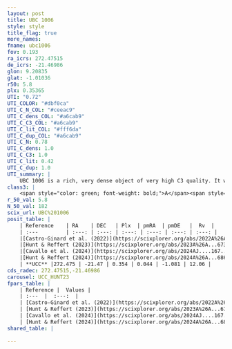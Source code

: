 ```yaml
---
layout: post
title: UBC 1006
style: style
title_flag: true
more_names: 
fname: ubc1006
fov: 0.193
ra_icrs: 272.47515
de_icrs: -21.46986
glon: 9.20835
glat: -1.01036
r50: 5.8
plx: 0.35365
UTI: "0.72"
UTI_COLOR: "#dbf0ca"
UTI_C_N_COL: "#ceeac9"
UTI_C_dens_COL: "#a6cab9"
UTI_C_C3_COL: "#a6cab9"
UTI_C_lit_COL: "#fff6da"
UTI_C_dup_COL: "#a6cab9"
UTI_C_N: 0.78
UTI_C_dens: 1.0
UTI_C_C3: 1.0
UTI_C_lit: 0.42
UTI_C_dup: 1.0
UTI_summary: |
    UBC 1006 is a rich, very dense object of very high C3 quality. It was recently reported in the literature.
class3: |
    <span style="color: green; font-weight: bold;">A</span><span style="color: green; font-weight: bold;">A</span>
r_50_val: 5.8
N_50_val: 182
scix_url: UBC%201006
posit_table: |
    | Reference    | RA    | DEC   | Plx  | pmRA  | pmDE   |  Rv  |
    | :---         | :---: | :---: | :---: | :---: | :---: | :---: |
    |[Castro-Ginard et al. (2022)](https://scixplorer.org/abs/2022A%26A...661A.118C) | 272.45 | -21.48 | 0.37 | 0.07 | -1.06 | 10.21 |
    |[Hunt & Reffert (2023)](https://scixplorer.org/abs/2023A%26A...673A.114H) | 272.454 | -21.461 | 0.339 | 0.021 | -1.13 | 11.884 |
    |[Cavallo et al. (2024)](https://scixplorer.org/abs/2024AJ....167...12C) | 272.455 | -21.453 | 0.339 | -- | -- | -- |
    |[Hunt & Reffert (2024)](https://scixplorer.org/abs/2024A%26A...686A..42H) | 272.454 | -21.461 | 0.339 | 0.021 | -1.13 | 11.884 |
    | **UCC** |272.475 | -21.47 | 0.354 | 0.044 | -1.081 | 12.06 | 
cds_radec: 272.47515,-21.46986
carousel: UCC_HUNT23
fpars_table: |
    | Reference |  Values |
    | :---  |  :---:  |
    | [Castro-Ginard et al. (2022)](https://scixplorer.org/abs/2022A%26A...661A.118C) | `AV=2.276, Dist=2987, logAge=8.02` |
    | [Hunt & Reffert (2023)](https://scixplorer.org/abs/2023A%26A...673A.114H) | `AV50=2.699, diffAV50=2.686, MOD50=12.067, logAge50=7.762` |
    | [Cavallo et al. (2024)](https://scixplorer.org/abs/2024AJ....167...12C) | `AV50=3.13, dMod50=11.39, logAge50=8.21, [Fe/H]50=-0.25` |
    | [Hunt & Reffert (2024)](https://scixplorer.org/abs/2024A%26A...686A..42H) | `MassJ=2262.56` |
shared_table: |
    
---
```

